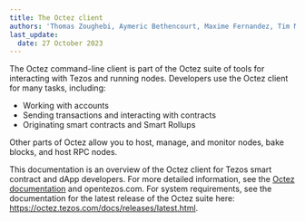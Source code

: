 ```yaml
---
title: The Octez client
authors: 'Thomas Zoughebi, Aymeric Bethencourt, Maxime Fernandez, Tim McMackin'
last_update:
  date: 27 October 2023
---
```


The Octez command-line client is part of the Octez suite of tools for interacting with Tezos and running nodes.
Developers use the Octez client for many tasks, including:

- Working with accounts
- Sending transactions and interacting with contracts
- Originating smart contracts and Smart Rollups

Other parts of Octez allow you to host, manage, and monitor nodes, bake blocks, and host RPC nodes.

This documentation is an overview of the Octez client for Tezos smart contract and dApp developers.
For more detailed information, see the [Octez documentation](https://octez.tezos.com/docs/) and opentezos.com.
For system requirements, see the documentation for the latest release of the Octez suite here: https://octez.tezos.com/docs/releases/latest.html.
